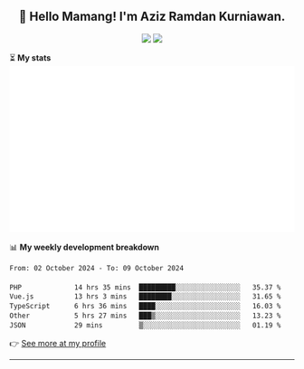 <h2 align="center">👋 Hello Mamang! I'm Aziz Ramdan Kurniawan.</h2>  
<p align="center">
  <img src="https://komarev.com/ghpvc/?username=azizramdan">
  <img src="https://wakatime.com/badge/user/90056fa0-4c31-4eca-954e-2a3ac05896f9.svg">
</p>
    
⏳ **My stats**  
![](https://raw.githubusercontent.com/azizramdan/github-stats/master/generated/overview.svg#gh-dark-mode-only)

📊 **My weekly development breakdown**
<!--START_SECTION:waka-->

```txt
From: 02 October 2024 - To: 09 October 2024

PHP             14 hrs 35 mins  █████████░░░░░░░░░░░░░░░░   35.37 %
Vue.js          13 hrs 3 mins   ████████░░░░░░░░░░░░░░░░░   31.65 %
TypeScript      6 hrs 36 mins   ████░░░░░░░░░░░░░░░░░░░░░   16.03 %
Other           5 hrs 27 mins   ███▒░░░░░░░░░░░░░░░░░░░░░   13.23 %
JSON            29 mins         ▒░░░░░░░░░░░░░░░░░░░░░░░░   01.19 %
```

<!--END_SECTION:waka-->
👉 [See more at my profile](https://wakatime.com/@azizramdan)
***
